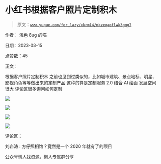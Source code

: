 # 小红书根据客户照片定制积木

> 原文：[`www.yuque.com/for_lazy/xkrm14/mkzeqaoflwk3gqg7`](https://www.yuque.com/for_lazy/xkrm14/mkzeqaoflwk3gqg7)



作者： 浅色 8ug 的喵



日期：2023-03-15



点赞数：45



正文：



根据客户照片定制积木 之前也见到过类似的，比如城市建筑、景点地标、明星、影视角色等等做出来的定制产品 这种的算是定制服务 2.0 结合 AI 绘画 发展空间很大 评论区很多询问如何定制



![](img/d312a16f2ed5df5f5f72c2a07d91a18a.png)  

![](img/21208e854e0e952c9db75f8372190cf3.png)  

![](img/9361fa59a46c4290d999b7eab326f7f5.png)  

![](img/befc4fbfa13c3ff0845069f8918a13b8.png)  

评论区：



刘岩涛 : 方仔照相馆？竟然是一个 2020 年就有了的项目



公众号懒人找资源，懒人专属群分享

</ne-p></ne-p></ne-p></ne-p>